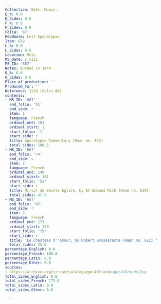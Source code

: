 ```yaml
---
Collection: Bibl. Munic.
E_%: 0.0
E_Sides: 0.0
F_%: 0.0
F_Sides: 0.0
Folia: '87'
Headnote: Lost Apocalypse
Item: 678
L_%: 0.0
L_Sides: 0.0
Location: Metz
MS_Date: s.xiii
MS_ID: '667'
Notes: Burned in 1944
O_%: 0.0
O_Sides: 0.0
Place_of_production: ''
Produced_for: ''
Reference: 1238 (Salis 88)
contents:
- MS_ID: '667'
  end_folio: '51'
  end_side: r
  item: 1
  language: French
  ordinal_end: 101
  ordinal_start: 1
  start_folio: '1'
  start_side: r
  title: Apocalypse Commentary (Dean no. 474)
  total_sides: 100.5
- MS_ID: '667'
  end_folio: '74'
  end_side: v
  item: 2
  language: French
  ordinal_end: 148
  ordinal_start: 101
  start_folio: '51'
  start_side: r
  title: Mirour de Seinte Eglise, by St Edmund Rich (Dean no. 629)
  total_sides: 47.5
- MS_ID: '667'
  end_folio: '87'
  end_side: r
  item: 3
  language: French
  ordinal_end: 173
  ordinal_start: 149
  start_folio: '75'
  start_side: r
  title: 'Le Chasteau d''amour, by Robert Grosseteste (Dean no. 622) '
  total_sides: 25.0
percentage_English: 0.0
percentage_French: 100.0
percentage_Latin: 0.0
percentage_Other: 0.0
sources:
- https://archive.org/stream/cataloguegnr48fran#page/416/mode/2up
total_sides_English: 0.0
total_sides_French: 173.0
total_sides_Latin: 0.0
total_sides_Other: 0.0

---
```

